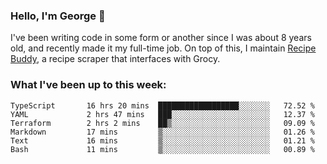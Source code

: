 ### Hello, I'm George 👋

I've been writing code in some form or another since I was about 8 years old, and recently made it my full-time job. On top of this, I maintain [Recipe Buddy](https://github.com/georgegebbett/recipe-buddy), a recipe scraper that interfaces with Grocy.  

<!--
**georgegebbett/georgegebbett** is a ✨ _special_ ✨ repository because its `README.md` (this file) appears on your GitHub profile.

Here are some ideas to get you started:

- 🔭 I’m currently working on ...
- 🌱 I’m currently learning ...
- 👯 I’m looking to collaborate on ...
- 🤔 I’m looking for help with ...
- 💬 Ask me about ...
- 📫 How to reach me: ...
- 😄 Pronouns: ...
- ⚡ Fun fact: ...
-->

### What I've been up to this week:
<!--START_SECTION:waka-->

```text
TypeScript       16 hrs 20 mins  ██████████████████░░░░░░░   72.52 %
YAML             2 hrs 47 mins   ███░░░░░░░░░░░░░░░░░░░░░░   12.37 %
Terraform        2 hrs 2 mins    ██▒░░░░░░░░░░░░░░░░░░░░░░   09.09 %
Markdown         17 mins         ▒░░░░░░░░░░░░░░░░░░░░░░░░   01.26 %
Text             16 mins         ▒░░░░░░░░░░░░░░░░░░░░░░░░   01.21 %
Bash             11 mins         ▒░░░░░░░░░░░░░░░░░░░░░░░░   00.89 %
```

<!--END_SECTION:waka-->
